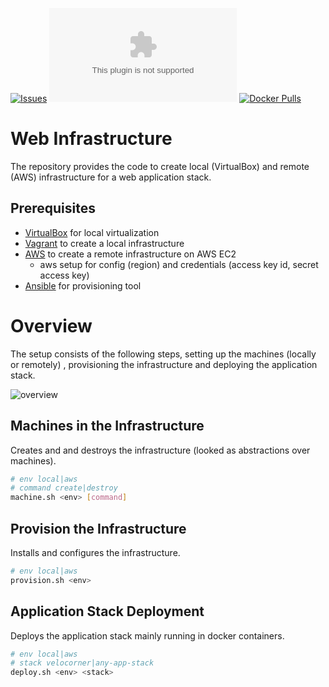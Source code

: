 [![Issues](https://img.shields.io/github/issues/peregin/my-little-infra.svg)](https://github.com/peregin/my-little-infra/issues)
[![Docker Pulls](https://img.shields.io/docker/pulls/peregin/velocorner.com)](https://hub.docker.com/r/peregin/velocorner.com)
[![Docker Pulls](https://img.shields.io/docker/pulls/peregin/web-front)](https://hub.docker.com/r/peregin/web-front)

# Web Infrastructure

The repository provides the code to create local (VirtualBox) and remote (AWS) infrastructure for
a web application stack.

## Prerequisites

* [VirtualBox](https://www.virtualbox.org/) for local virtualization
* [Vagrant](https://www.vagrantup.com/) to create a local infrastructure
* [AWS](https://console.aws.amazon.com/console/home?region=us-east-1) to create a remote infrastructure on AWS EC2
  * aws setup for config (region) and credentials (access key id, secret access key)
* [Ansible](https://www.ansible.com/) for provisioning tool
  
# Overview
The setup consists of the following steps, setting up the machines (locally or remotely)
, provisioning the infrastructure and deploying the application stack.

![overview](https://raw.github.com/peregin/my-little-infra/master/doc/infra.png "infra")

## Machines in the Infrastructure
Creates and and destroys the infrastructure (looked as abstractions over machines).
```bash
# env local|aws
# command create|destroy
machine.sh <env> [command]
```

## Provision the Infrastructure
Installs and configures the infrastructure.
```bash
# env local|aws
provision.sh <env>
```

## Application Stack Deployment
Deploys the application stack mainly running in docker containers.
```bash
# env local|aws
# stack velocorner|any-app-stack
deploy.sh <env> <stack>
```



